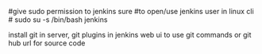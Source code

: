 #give sudo permission to jenkins sure
#to open/use jenkins user in linux cli # sudo su -s /bin/bash jenkins

install git in server, git plugins in jenkins web ui to use git commands or git hub url for source code
